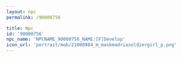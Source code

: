 ```yaml
---
layout: npc
permalink: /90000756

title: Npc
id: '90000756'
npc_name: 'NPCNAME_90000756_NAME:[F]Develop'
icon_url: 'portrait/mob/21000984_m_maskmadriasoldiergirl_p.png'
---
```

